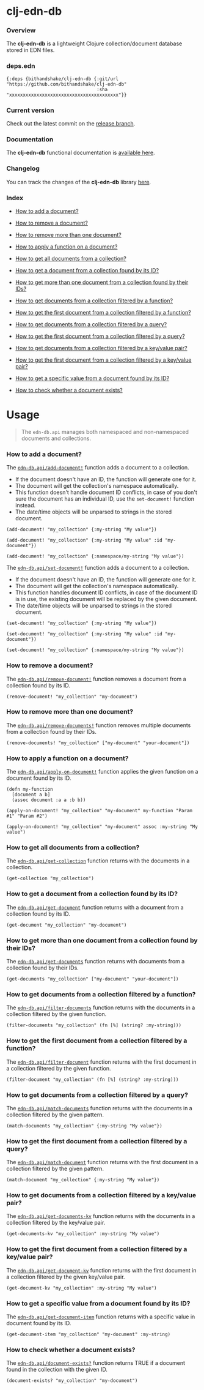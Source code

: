 
# clj-edn-db

### Overview

The <strong>clj-edn-db</strong> is a lightweight Clojure collection/document
database stored in EDN files.

### deps.edn

```
{:deps {bithandshake/clj-edn-db {:git/url "https://github.com/bithandshake/clj-edn-db"
                                 :sha     "xxxxxxxxxxxxxxxxxxxxxxxxxxxxxxxxxxxxxxxx"}}
```

### Current version

Check out the latest commit on the [release branch](https://github.com/bithandshake/clj-edn-db/tree/release).

### Documentation

The <strong>clj-edn-db</strong> functional documentation is [available here](documentation/COVER.md).

### Changelog

You can track the changes of the <strong>clj-edn-db</strong> library [here](CHANGES.md).

### Index

- [How to add a document?](#how-to-add-a-document)

- [How to remove a document?](#how-to-remove-a-document)

- [How to remove more than one document?](#how-to-remove-more-than-one-document)

- [How to apply a function on a document?](#how-to-apply-a-function-on-a-document)

- [How to get all documents from a collection?](#how-to-get-all-documents-from-a-collection)

- [How to get a document from a collection found by its ID?](#how-to-get-a-document-from-a-collection-found-by-its-id)

- [How to get more than one document from a collection found by their IDs?](#how-to-get-more-than-one-document-from-a-collection-found-by-their-ids)

- [How to get documents from a collection filtered by a function?](#how-to-get-documents-from-a-collection-filtered-by-a-function)

- [How to get the first document from a collection filtered by a function?](#how-to-get-the-first-document-from-a-collection-filtered-by-a-function)

- [How to get documents from a collection filtered by a query?](#how-to-get-documents-from-a-collection-filtered-by-a-query)

- [How to get the first document from a collection filtered by a query?](#how-to-get-the-first-document-from-a-collection-filtered-by-a-query)

- [How to get documents from a collection filtered by a key/value pair?](#how-to-get-documents-from-a-collection-filtered-by-a-key-value-pair)

- [How to get the first document from a collection filtered by a key/value pair?](#how-to-get-the-first-document-from-a-collection-filtered-by-a-key-value-pair)

- [How to get a specific value from a document found by its ID?](#how-to-get-a-specific-value-from-a-document-found-by-its-id)

- [How to check whether a document exists?](#how-to-check-whether-a-document-exists)

# Usage

> The `edn-db.api` manages both namespaced and non-namespaced documents and collections.

### How to add a document?

The [`edn-db.api/add-document!`](documentation/clj/edn-db/API.md/#add-document)
function adds a document to a collection.

- If the document doesn't have an ID, the function will generate one for it.
- The document will get the collection's namespace automatically.
- This function doesn't handle document ID conflicts, in case of you don't sure
  the document has an individual ID, use the `set-document!` function instead.
- The date/time objects will be unparsed to strings in the stored document.

```
(add-document! "my_collection" {:my-string "My value"})
```

```
(add-document! "my_collection" {:my-string "My value" :id "my-document"})
```

```
(add-document! "my_collection" {:namespace/my-string "My value"})
```

The [`edn-db.api/set-document!`](documentation/clj/edn-db/API.md/#set-document)
function adds a document to a collection.

- If the document doesn't have an ID, the function will generate one for it.
- The document will get the collection's namespace automatically.
- This function handles document ID conflicts, in case of the document ID is in
  use, the existing document will be replaced by the given document.
- The date/time objects will be unparsed to strings in the stored document.

```
(set-document! "my_collection" {:my-string "My value"})
```

```
(set-document! "my_collection" {:my-string "My value" :id "my-document"})
```

```
(set-document! "my_collection" {:namespace/my-string "My value"})
```

### How to remove a document?

The [`edn-db.api/remove-document!`](documentation/clj/edn-db/API.md/#remove-document)
function removes a document from a collection found by its ID.

```
(remove-document! "my_collection" "my-document")
```

### How to remove more than one document?

The [`edn-db.api/remove-documents!`](documentation/clj/edn-db/API.md/#remove-documents)
function removes multiple documents from a collection found by their IDs.

```
(remove-documents! "my_collection" ["my-document" "your-document"])
```

### How to apply a function on a document?

The [`edn-db.api/apply-on-document!`](documentation/clj/edn-db/API.md/#apply-on-document)
function applies the given function on a document found by its ID.

```
(defn my-function
  [document a b]
  (assoc document :a a :b b))

(apply-on-document! "my_collection" "my-document" my-function "Param #1" "Param #2")
```

```
(apply-on-document! "my_collection" "my-document" assoc :my-string "My value")
```

### How to get all documents from a collection?

The [`edn-db.api/get-collection`](documentation/clj/edn-db/API.md/#get-collection)
function returns with the documents in a collection.

```
(get-collection "my_collection")
```

### How to get a document from a collection found by its ID?

The [`edn-db.api/get-document`](documentation/clj/edn-db/API.md/#get-document)
function returns with a document from a collection found by its ID.

```
(get-document "my_collection" "my-document")
```

### How to get more than one document from a collection found by their IDs?

The [`edn-db.api/get-documents`](documentation/clj/edn-db/API.md/#get-documents)
function returns with documents from a collection found by their IDs.

```
(get-documents "my_collection" ["my-document" "your-document"])
```

### How to get documents from a collection filtered by a function?

The [`edn-db.api/filter-documents`](documentation/clj/edn-db/API.md/#filter-documents)
function returns with the documents in a collection filtered by the given function.

```
(filter-documents "my_collection" (fn [%] (string? :my-string)))
```

### How to get the first document from a collection filtered by a function?

The [`edn-db.api/filter-document`](documentation/clj/edn-db/API.md/#filter-document)
function returns with the first document in a collection filtered by the given function.

```
(filter-document "my_collection" (fn [%] (string? :my-string)))
```

### How to get documents from a collection filtered by a query?

The [`edn-db.api/match-documents`](documentation/clj/edn-db/API.md/#match-documents)
function returns with the documents in a collection filtered by the given pattern.

```
(match-documents "my_collection" {:my-string "My value"})
```

### How to get the first document from a collection filtered by a query?

The [`edn-db.api/match-document`](documentation/clj/edn-db/API.md/#match-document)
function returns with the first document in a collection filtered by the given pattern.

```
(match-document "my_collection" {:my-string "My value"})
```

### How to get documents from a collection filtered by a key/value pair?

The [`edn-db.api/get-documents-kv`](documentation/clj/edn-db/API.md/#get-documents-kv)
function returns with the documents in a collection filtered by the key/value pair.

```
(get-documents-kv "my_collection" :my-string "My value")
```

### How to get the first document from a collection filtered by a key/value pair?

The [`edn-db.api/get-document-kv`](documentation/clj/edn-db/API.md/#get-document-kv)
function returns with the first document in a collection filtered by the given key/value pair.

```
(get-document-kv "my_collection" :my-string "My value")
```

### How to get a specific value from a document found by its ID?

The [`edn-db.api/get-document-item`](documentation/clj/edn-db/API.md/#get-document-item)
function returns with a specific value in document found by its ID.

```
(get-document-item "my_collection" "my-document" :my-string)
```

### How to check whether a document exists?

The [`edn-db.api/document-exists?`](documentation/clj/edn-db/API.md/#document-exists)
function returns TRUE if a document found in the collection with the given ID.

```
(document-exists? "my_collection" "my-document")
```
